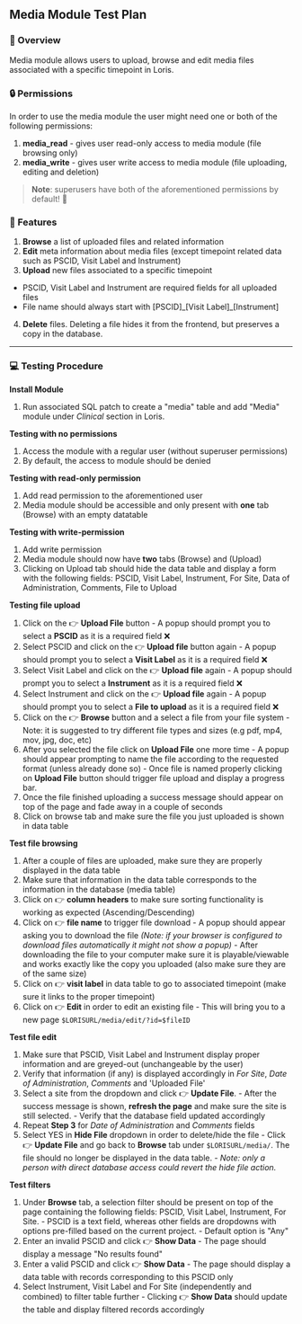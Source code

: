 ## Media Module Test Plan

### 📄 Overview

Media module allows users to upload, browse and edit media files associated with a specific timepoint in Loris.

### 🔒 Permissions

In order to use the media module the user might need one or both of the following permissions:

1. **media_read** - gives user read-only access to media module (file browsing only)
2. **media_write** - gives user write access to media module (file uploading, editing and deletion)

>**Note**: superusers have both of the aforementioned permissions by default! 💪

### 💯 Features

1. **Browse** a list of uploaded files and related information
2. **Edit** meta information about media files (except timepoint related data such as PSCID, Visit Label and Instrument)
3. **Upload** new files associated to a specific timepoint
  - PSCID, Visit Label and Instrument are required fields for all uploaded files
  - File name should always start with [PSCID]\_[Visit Label]\_[Instrument]
4. **Delete** files. Deleting a file hides it from the frontend, but preserves a copy in the database.

---

### 💻 Testing Procedure

**Install Module**
  1. Run associated SQL patch to create a "media" table and add "Media" module under _Clinical_ section in Loris.


**Testing with no permissions**
  1. Access the module with a regular user (without superuser permissions)
  2. By default, the access to module should be denied


**Testing with read-only permission**
  1. Add read permission to the aforementioned user
  2. Media module should be accessible and only present with **one** tab (Browse) with an empty datatable

**Testing with write-permission**
  1. Add write permission
  2. Media module should now have **two** tabs (Browse) and (Upload)
  3. Clicking on Upload tab should hide the data table and display a form with the following fields: PSCID, Visit Label, Instrument, For Site, Data of Administration, Comments, File to Upload

**Testing file upload**
  1. Click on the 👉 **Upload File** button
    - A popup should prompt you to select a **PSCID** as it is a required field ❌
  2. Select PSCID and click on the 👉  **Upload file** button again
    - A popup should prompt you to select a **Visit Label** as it is a required field ❌
  3. Select Visit Label and click on the 👉  **Upload file** again
    - A popup should prompt you to select a **Instrument** as it is a required field ❌
  4. Select Instrument and click on the 👉  **Upload file** again
    - A popup should prompt you to select a **File to upload** as it is a required field ❌
  5. Click on the 👉 **Browse** button and a select a file from your file system
    - Note: it is suggested to try different file types and sizes (e.g pdf, mp4, mov, jpg, doc, etc)
  6. After you selected the file click on **Upload File** one more time
    - A popup should appear prompting to name the file according to the requested format (unless already done so)
    - Once file is named properly clicking on **Upload File** button should trigger file upload and display a progress bar.
  8. Once the file finished uploading a success message should appear on top of the page and fade away in a couple of seconds
  9. Click on browse tab and make sure the file you just uploaded is shown in data table

**Test file browsing**
  1. After a couple of files are uploaded, make sure they are properly displayed in the data table
  2. Make sure that information in the data table corresponds to the information in the database (media table)
  3. Click on 👉  **column headers** to make sure sorting functionality is working as expected (Ascending/Descending)
  4. Click on 👉 **file name** to trigger file download
    - A popup should appear asking you to download the file _(Note: if your browser is configured to download files automatically it might not show a popup)_
    - After downloading the file to your computer make sure it is playable/viewable and works exactly like the copy you uploaded (also make sure they are of the same size)
  5. Click on 👉 **visit label** in data table to go to associated timepoint (make sure it links to the proper timepoint)
  6. Click on 👉 **Edit** in order to edit an existing file
    - This will bring you to a new page ```$LORISURL/media/edit/?id=$fileID```

**Test file edit**
  1. Make sure that PSCID, Visit Label and Instrument display proper information and are greyed-out (unchangeable by the user)
  2. Verify that information (if any) is displayed accordingly in _For Site_, _Date of Administration_, _Comments_ and 'Uploaded File'
  3. Select a site from the dropdown and click 👉 **Update File**.
    - After the success message is shown, **refresh the page** and make sure the site is still selected.
    - Verify that the database field updated accordingly
  4. Repeat **Step 3** for _Date of Administration_ and _Comments_ fields
  5. Select YES in **Hide File** dropdown in order to delete/hide the file
    - Click 👉 **Update File** and go back to **Browse** tab under ```$LORISURL/media/```. The file should no longer be displayed in the data table.
    - _Note: only a person with direct database access could revert the hide file action._

**Test filters**
  1. Under **Browse** tab, a selection filter should be present on top of the page containing the following fields: PSCID, Visit Label, Instrument, For Site.
    - PSCID is a text field, whereas other fields are dropdowns with options pre-filled based on the current project.
    - Default option is "Any"
  2. Enter an invalid PSCID and click 👉 **Show Data**
    - The page should display a message "No results found"
  3. Enter a valid PSCID and click 👉 **Show Data**
    - The page should display a data table with records corresponding to this PSCID only
  4. Select Instrument, Visit Label and For Site (independently and combined) to filter table further
    - Clicking 👉 **Show Data** should update the table and display filtered records accordingly

